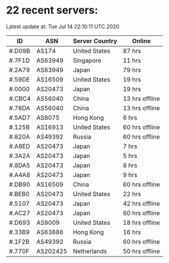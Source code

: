 # 22 recent servers:

Latest update at: Tue Jul 14 22:10:11 UTC 2020

| ID | ASN | Server Country | Online |
| -- | --- | -------------- | ------ |
| #.D09B | AS174 | United States | 87 hrs |
| #.7F1D | AS63949 | Singapore | 11 hrs |
| #.2A79 | AS63949 | Japan | 79 hrs |
| #.59DE | AS16509 | United States | 19 hrs |
| #.0000 | AS20473 | Japan | 19 hrs |
| #.CBC4 | AS56040 | China | 13 hrs offline |
| #.78DA | AS56040 | China | 13 hrs offline |
| #.5AD7 | AS8075 | Hong Kong | 6 hrs |
| #.125B | AS16913 | United States | 60 hrs offline |
| #.820A | AS49392 | Russia | 60 hrs offline |
| #.A8ED | AS20473 | Japan | 7 hrs |
| #.3A2A | AS20473 | Japan | 5 hrs |
| #.8DA5 | AS20473 | Japan | 8 hrs |
| #.A4A8 | AS20473 | Japan | 9 hrs |
| #.DB90 | AS16509 | China | 60 hrs offline |
| #.BEB0 | AS20473 | United States | 22 hrs |
| #.5107 | AS20473 | Japan | 42 hrs offline |
| #.AC27 | AS20473 | Japan | 60 hrs offline |
| #.D693 | AS9009 | United States | 18 hrs offline |
| #.33B9 | AS63888 | Hong Kong | 16 hrs |
| #.1F2B | AS49392 | Russia | 60 hrs offline |
| #.770F | AS202425 | Netherlands | 50 hrs offline |

